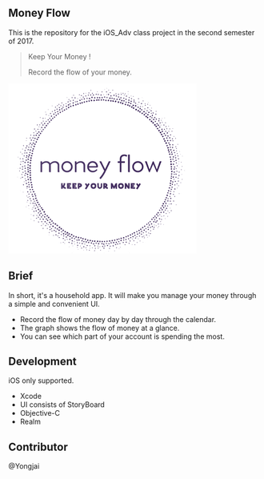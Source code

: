 ## Money Flow

This is the repository for the iOS_Adv class project in the second semester of 2017.

>Keep Your Money !
>
>Record the flow of your money.



![Logo](img/Logo.png) 



## Brief

In short, it's a household app. It will make you manage your money through a simple and convenient UI.

* Record the flow of money day by day through the calendar.
* The graph shows the flow of money at a glance.
* You can see which part of your account is spending the most.



## Development

iOS only supported.

* Xcode
* UI consists of StoryBoard
* Objective-C
* Realm




## Contributor

@Yongjai